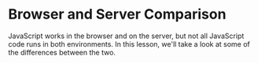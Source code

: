 # Browser and Server Comparison

JavaScript works in the browser and on the server, but not all JavaScript code runs in both environments. In this lesson, we'll take a look at some of the differences between the two.
